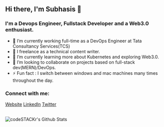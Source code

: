 ## Hi there, I'm Subhasis 👋

### I'm a Devops Engineer, Fullstack Developer and a Web3.0 enthusiast.
- 🔭 I’m currently working full-time as a DevOps Engineer at Tata Consultancy Services(TCS)
- 🔭 I freelance as a technical content writer.
- 🌱 I’m currently learning more about Kubernetes and exploring Web3.0.
- 👯 I’m looking to collaborate on projects based on  full-stack dev(MERN)/DevOps.
- ⚡ Fun fact : I switch between windows and mac machines many times throughout the day.

### Connect with me:
[Website](https://subhasis.vercel.app)
[LinkedIn](https://linkedin.com/in/subhasis020299)
[Twitter](https://twitter.com/geram_er_chhele)

<br />

<img align="left" alt="codeSTACKr's Github Stats" src="https://github-readme-stats.vercel.app/api?username=subhasis020299&show_icons=true&hide_border=true" />
